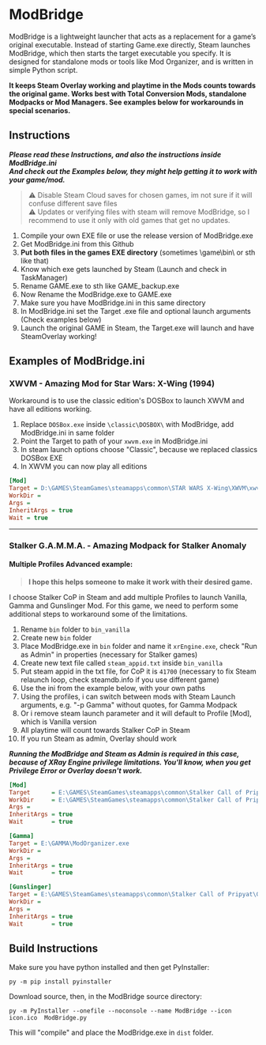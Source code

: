 # ModBridge

ModBridge is a lightweight launcher that acts as a replacement for a game’s original executable. Instead of starting Game.exe directly, Steam launches ModBridge, which then starts the target executable you specify. 
It is designed for standalone mods or tools like Mod Organizer, and is written in simple Python script.

**It keeps Steam Overlay working and playtime in the Mods counts towards the original game. Works best with Total Conversion Mods, standalone Modpacks or Mod Managers. See examples below for workarounds in special scenarios.**

## Instructions

***Please read these Instructions, and also the instructions inside ModBridge.ini  
And check out the Examples below, they might help getting it to work with your game/mod.***

> ⚠️ Disable Steam Cloud saves for chosen games, im not sure if it will confuse different save files  
> ⚠️ Updates or verifying files with steam will remove ModBridge, so I recommend to use it only with old games that get no updates.

1. Compile your own EXE file or use the release version of ModBridge.exe
2. Get ModBridge.ini from this Github
3. **Put both files in the games EXE directory** (sometimes \game\bin\ or sth like that)
4. Know which exe gets launched by Steam (Launch and check in TaskManager)
5. Rename GAME.exe to sth like GAME_backup.exe
7. Now Rename the ModBridge.exe to GAME.exe
8. Make sure you have ModBridge.ini in this same directory
9. In ModBridge.ini set the Target .exe file and optional launch arguments (Check examples below)
10. Launch the original GAME in Steam, the Target.exe will launch and have SteamOverlay working!

## Examples of ModBridge.ini

### XWVM - Amazing Mod for Star Wars: X-Wing (1994)

Workaround is to use the classic edition's DOSBox to launch XWVM and have all editions working.

1. Replace ```DOSBox.exe``` inside ```\classic\DOSBOX\``` with ModBridge, add ModBridge.ini in same folder
2. Point the Target to path of your ```xwvm.exe``` in ModBridge.ini
3. In steam launch options choose "Classic", because we replaced classics DOSBox EXE
4. In XWVM you can now play all editions
```ini
[Mod]
Target = D:\GAMES\SteamGames\steamapps\common\STAR WARS X-Wing\XWVM\xwvm.exe
WorkDir = 
Args = 
InheritArgs = true
Wait = true
```
---
### Stalker G.A.M.M.A. - Amazing Modpack for Stalker Anomaly

#### Multiple Profiles Advanced example:
>**I hope this helps someone to make it work with their desired game.**

I choose Stalker CoP in Steam and add multiple Profiles to launch Vanilla, Gamma and Gunslinger Mod. For this game, we need to perform some additional steps to workaround some of the limitations.
1. Rename ```bin``` folder to ```bin_vanilla```
2. Create new ```bin``` folder
3. Place ModBridge.exe in ```bin``` folder and name it ```xrEngine.exe```, check "Run as Admin" in properties (necessary for Stalker games)
4. Create new text file called ```steam_appid.txt``` inside ```bin_vanilla```
5. Put steam appid in the txt file, for CoP it is ```41700``` (necessary to fix Steam relaunch loop, check steamdb.info if you use different game)
6. Use the ini from the example below, with your own paths
8. Using the profiles, i can switch between mods with Steam Launch arguments, e.g.  "-p Gamma" without quotes, for Gamma Modpack
9. Or i remove steam launch parameter and it will default to Profile [Mod], which is Vanilla version
10. All playtime will count towards Stalker CoP in Steam
11. If you run Steam as admin, Overlay should work

***Running the ModBridge and Steam as Admin is required in this case, because of XRay Engine privilege limitations. You'll know, when you get Privilege Error or Overlay doesn't work.***

```ini
[Mod]
Target      = E:\GAMES\SteamGames\steamapps\common\Stalker Call of Pripyat\bin_vanilla\xrEngine.exe
WorkDir     = E:\GAMES\SteamGames\steamapps\common\Stalker Call of Pripyat
Args = 
InheritArgs = true
Wait        = true

[Gamma]
Target = E:\GAMMA\ModOrganizer.exe
WorkDir = 
Args = 
InheritArgs = true
Wait        = true

[Gunslinger]
Target = E:\GAMES\SteamGames\steamapps\common\Stalker Call of Pripyat\Gunslinger\Play GUNSLINGER Mod.exe
WorkDir = 
Args = 
InheritArgs = true
Wait        = true
```
## Build Instructions
Make sure you have python installed and then get PyInstaller:
```
py -m pip install pyinstaller
```
Download source, then, in the ModBridge source directory:
```
py -m PyInstaller --onefile --noconsole --name ModBridge --icon icon.ico  ModBridge.py
```
This will "compile" and place the ModBridge.exe in ```dist``` folder.
